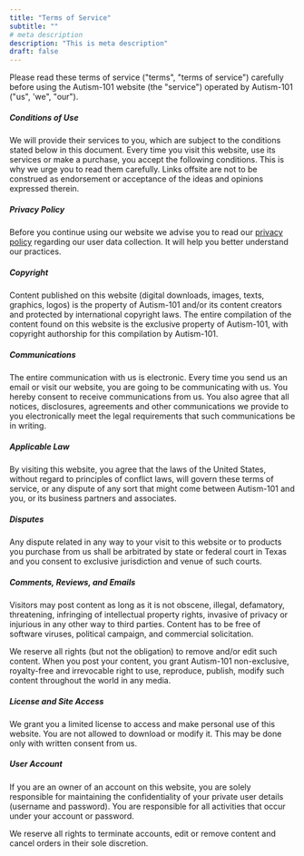 ```yaml
---
title: "Terms of Service"
subtitle: ""
# meta description
description: "This is meta description"
draft: false
---
```


Please read these terms of service ("terms", "terms of service") carefully before using the Autism-101 website (the "service") operated by Autism-101 ("us", 'we", "our").

##### Conditions of Use

We will provide their services to you, which are subject to the conditions stated below in this document. Every time you visit this website, use its services or make a purchase, you accept the following conditions. This is why we urge you to read them carefully. Links offsite are not to be construed as endorsement or acceptance of the ideas and opinions expressed therein.

##### Privacy Policy

Before you continue using our website we advise you to read our [privacy policy](/privacy-policy/) regarding our user data collection. It will help you better understand our practices.

##### Copyright

Content published on this website (digital downloads, images, texts, graphics, logos) is the property of Autism-101 and/or its content creators and protected by international copyright laws. The entire compilation of the content found on this website is the exclusive property of Autism-101, with copyright authorship for this compilation by Autism-101.

##### Communications

The entire communication with us is electronic. Every time you send us an email or visit our website, you are going to be communicating with us. You hereby consent to receive communications from us. You also agree that all notices, disclosures, agreements and other communications we provide to you electronically meet the legal requirements that such communications be in writing.

##### Applicable Law

By visiting this website, you agree that the laws of the United States, without regard to principles of conflict laws, will govern these terms of service, or any dispute of any sort that might come between Autism-101 and you, or its business partners and associates.

##### Disputes

Any dispute related in any way to your visit to this website or to products you purchase from us shall be arbitrated by state or federal court in Texas and you consent to exclusive jurisdiction and venue of such courts.

##### Comments, Reviews, and Emails

Visitors may post content as long as it is not obscene, illegal, defamatory, threatening, infringing of intellectual property rights, invasive of privacy or injurious in any other way to third parties. Content has to be free of software viruses, political campaign, and commercial solicitation.

We reserve all rights (but not the obligation) to remove and/or edit such content. When you post your content, you grant Autism-101 non-exclusive, royalty-free and irrevocable right to use, reproduce, publish, modify such content throughout the world in any media.

##### License and Site Access

We grant you a limited license to access and make personal use of this website. You are not allowed to download or modify it. This may be done only with written consent from us.

##### User Account

If you are an owner of an account on this website, you are solely responsible for maintaining the confidentiality of your private user details (username and password). You are responsible for all activities that occur under your account or password.

We reserve all rights to terminate accounts, edit or remove content and cancel orders in their sole discretion.